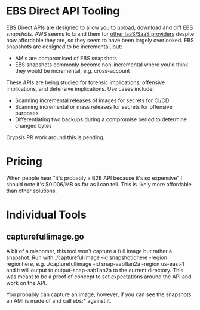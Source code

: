 # EBS Direct API Tooling

EBS Direct APIs are designed to allow you to upload, download and diff EBS *snapshots*. AWS seems to brand them for [other IaaS/SaaS providers](https://aws.amazon.com/about-aws/whats-new/2019/12/aws-launches-ebs-direct-apis-that-provide-read-access-to-ebs-snapshot-data-enabling-backup-providers-to-achieve-faster-backups-of-ebs-volumes-at-lower-costs/) despite how affordable they are, so they seem to have been largely overlooked. EBS snapshots are designed to be incremental, but:
- AMIs are compromised of EBS snapshots
- EBS snapshots commonly become non-incremental where you'd think they would be incremental, e.g. cross-account

These APIs are being studied for forensic implications, offensive implications, and defensive implications. Use cases include:
- Scanning incremental releases of images for secrets for CI/CD
- Scanning incremental or mass releases for secrets for offensive purposes
- Differentiating two backups during a compromise period to determine changed bytes

Crypsis PR work around this is pending.

# Pricing

When people hear "it's probably a B2B API because it's so expensive" I should note it's $0.006/MB as far as I can tell. This is likely more affordable than other solutions.

# Individual Tools

## capturefullimage.go

A bit of a misnomer, this tool won't capture a full image but rather a snapshot. Run with ./capturefullimage -id snapshotidhere -region regionhere, e.g. ./capturefullimage -id snap-aab1lan2a -region us-east-1 and it will output to output-snap-aab1lan2a to the current directory. This was meant to be a proof of concept to set expectations around the API and work on the API.

You probably can capture an image, however, if you can see the snapshots an AMI is made of and call ebs:* against it.